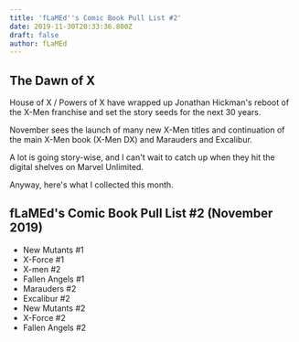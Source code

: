 ```yaml
---
title: 'fLaMEd''s Comic Book Pull List #2'
date: 2019-11-30T20:33:36.800Z
draft: false
author: fLaMEd
---
```

## The Dawn of X

House of X / Powers of X have wrapped up Jonathan Hickman's reboot of the X-Men franchise and set the story seeds for the next 30 years. 

November sees the launch of many new X-Men titles and continuation of the main X-Men book (X-Men DX) and Marauders and Excalibur.

A lot is going story-wise, and I can't wait to catch up when they hit the digital shelves on Marvel Unlimited.

Anyway, here's what I collected this month.

## fLaMEd's Comic Book Pull List #2 (November 2019)
- New Mutants #1
- X-Force #1
- X-men #2
- Fallen Angels #1
- Marauders #2
- Excalibur #2
- New Mutants #2
- X-Force #2
- Fallen Angels #2